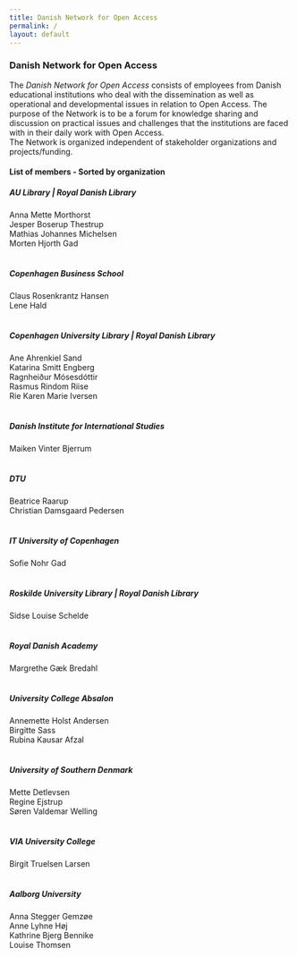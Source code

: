 ```yaml
---
title: Danish Network for Open Access 
permalink: /
layout: default
---
```


### Danish Network for Open Access

The _Danish Network for Open Access_ consists of employees from Danish educational institutions 
who deal with the dissemination as well as operational and developmental issues in relation to Open Access. 
The purpose of the Network is to be a forum for knowledge sharing and discussion on practical issues and challenges 
that the institutions are faced with in their daily work with Open Access.<br/> 
The Network is organized independent of stakeholder organizations and projects/funding.

#### List of members - Sorted by organization

##### AU Library | Royal Danish Library
Anna Mette Morthorst<br/>
Jesper Boserup Thestrup<br/>
Mathias Johannes Michelsen<br/>
Morten Hjorth Gad<br/><br/>

##### Copenhagen Business School
Claus Rosenkrantz Hansen<br/>
Lene Hald<br/><br/>

##### Copenhagen University Library | Royal Danish Library
Ane Ahrenkiel Sand<br/>
Katarina Smitt Engberg<br/>
Ragnheiður Mósesdóttir<br/>
Rasmus Rindom Riise<br/>
Rie Karen Marie Iversen<br/><br/>

##### Danish Institute for International Studies
Maiken Vinter Bjerrum<br/><br/>

##### DTU
Beatrice Raarup<br/>
Christian Damsgaard Pedersen<br/><br/>

##### IT University of Copenhagen
Sofie Nohr Gad<br/><br/>

##### Roskilde University Library | Royal Danish Library
Sidse Louise Schelde<br/><br/>

##### Royal Danish Academy
Margrethe Gæk Bredahl<br/><br/>

##### University College Absalon
Annemette Holst Andersen<br/>
Birgitte Sass<br/>
Rubina Kausar Afzal<br/><br/>

##### University of Southern Denmark
Mette Detlevsen<br/>
Regine Ejstrup<br/>
Søren Valdemar Welling<br/><br/>

##### VIA University College
Birgit Truelsen Larsen</br><br/>

##### Aalborg University
Anna Stegger Gemzøe<br/>
Anne Lyhne Høj<br/>
Kathrine Bjerg Bennike<br/> 
Louise Thomsen<br/>
